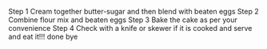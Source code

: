 Step 1 Cream together butter-sugar and then blend with beaten eggs
Step 2 Combine flour mix and beaten eggs
Step 3 Bake the cake as per your convenience
Step 4 Check with a knife or skewer if it is cooked and serve
and eat it!!!
done bye